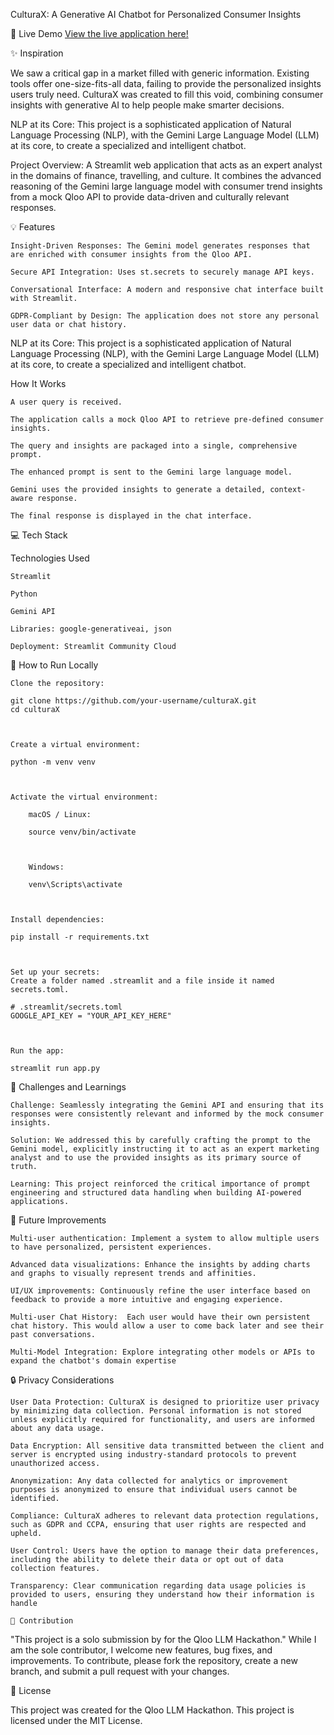 CulturaX: A Generative AI Chatbot for Personalized Consumer Insights

🚀 Live Demo
[View the live application here!](https://culturax-mpq4vqtzks9kfs6866m7ah.streamlit.app/)

✨ Inspiration

We saw a critical gap in a market filled with generic information. Existing tools offer one-size-fits-all data, failing to provide the personalized insights users truly need. CulturaX was created to fill this void, combining consumer insights with generative AI to help people make smarter decisions. 

NLP at its Core: This project is a sophisticated application of Natural Language Processing (NLP), with the Gemini Large Language Model (LLM) at its core, to create a specialized and intelligent chatbot.

Project Overview: A Streamlit web application that acts as an expert analyst in the domains of finance, travelling, and culture. It combines the advanced reasoning of the Gemini large language model with consumer trend insights from a mock Qloo API to provide data-driven and culturally relevant responses.

💡 Features

    Insight-Driven Responses: The Gemini model generates responses that are enriched with consumer insights from the Qloo API.

    Secure API Integration: Uses st.secrets to securely manage API keys.

    Conversational Interface: A modern and responsive chat interface built with Streamlit.

    GDPR-Compliant by Design: The application does not store any personal user data or chat history.

NLP at its Core: This project is a sophisticated application of Natural Language Processing (NLP), with the Gemini Large Language Model (LLM) at its core, to create a specialized and intelligent chatbot.

How It Works

    A user query is received.

    The application calls a mock Qloo API to retrieve pre-defined consumer insights.

    The query and insights are packaged into a single, comprehensive prompt.

    The enhanced prompt is sent to the Gemini large language model.

    Gemini uses the provided insights to generate a detailed, context-aware response.

    The final response is displayed in the chat interface.

💻 Tech Stack

Technologies Used

    Streamlit

    Python

    Gemini API

    Libraries: google-generativeai, json

    Deployment: Streamlit Community Cloud

🔧 How to Run Locally

    Clone the repository:

    git clone https://github.com/your-username/culturaX.git
    cd culturaX



    Create a virtual environment:

    python -m venv venv



    Activate the virtual environment:

        macOS / Linux:

        source venv/bin/activate



        Windows:

        venv\Scripts\activate



    Install dependencies:

    pip install -r requirements.txt



    Set up your secrets:
    Create a folder named .streamlit and a file inside it named secrets.toml.

    # .streamlit/secrets.toml
    GOOGLE_API_KEY = "YOUR_API_KEY_HERE"



    Run the app:

    streamlit run app.py



🚧 Challenges and Learnings

    Challenge: Seamlessly integrating the Gemini API and ensuring that its responses were consistently relevant and informed by the mock consumer insights.

    Solution: We addressed this by carefully crafting the prompt to the Gemini model, explicitly instructing it to act as an expert marketing analyst and to use the provided insights as its primary source of truth.

    Learning: This project reinforced the critical importance of prompt engineering and structured data handling when building AI-powered applications.

🎯 Future Improvements

    Multi-user authentication: Implement a system to allow multiple users to have personalized, persistent experiences.

    Advanced data visualizations: Enhance the insights by adding charts and graphs to visually represent trends and affinities.

    UI/UX improvements: Continuously refine the user interface based on feedback to provide a more intuitive and engaging experience.

    Multi-user Chat History:  Each user would have their own persistent chat history. This would allow a user to come back later and see their past conversations.

    Multi-Model Integration: Explore integrating other models or APIs to expand the chatbot's domain expertise

🔒 Privacy Considerations

    User Data Protection: CulturaX is designed to prioritize user privacy by minimizing data collection. Personal information is not stored unless explicitly required for functionality, and users are informed about any data usage.

    Data Encryption: All sensitive data transmitted between the client and server is encrypted using industry-standard protocols to prevent unauthorized access.

    Anonymization: Any data collected for analytics or improvement purposes is anonymized to ensure that individual users cannot be identified.

    Compliance: CulturaX adheres to relevant data protection regulations, such as GDPR and CCPA, ensuring that user rights are respected and upheld.

    User Control: Users have the option to manage their data preferences, including the ability to delete their data or opt out of data collection features.

    Transparency: Clear communication regarding data usage policies is provided to users, ensuring they understand how their information is handle

    🤝 Contribution
"This project is a solo submission by for the Qloo LLM Hackathon." While I am the sole contributor, I welcome new features, bug fixes, and improvements. To contribute, please fork the repository, create a new branch, and submit a pull request with your changes.

📄 License

This project was created for the Qloo LLM Hackathon. This project is licensed under the MIT License.
